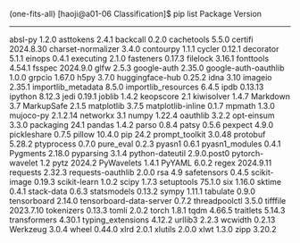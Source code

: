 (one-fits-all) [haoji@a01-06 Classification]$ pip list
Package                 Version
----------------------- -----------
absl-py                 1.2.0
asttokens               2.4.1
backcall                0.2.0
cachetools              5.5.0
certifi                 2024.8.30
charset-normalizer      3.4.0
contourpy               1.1.1
cycler                  0.12.1
decorator               5.1.1
einops                  0.4.1
executing               2.1.0
fasteners               0.17.3
filelock                3.16.1
fonttools               4.54.1
fsspec                  2024.9.0
glfw                    2.5.3
google-auth             2.35.0
google-auth-oauthlib    1.0.0
grpcio                  1.67.0
h5py                    3.7.0
huggingface-hub         0.25.2
idna                    3.10
imageio                 2.35.1
importlib_metadata      8.5.0
importlib_resources     6.4.5
ipdb                    0.13.13
ipython                 8.12.3
jedi                    0.19.1
joblib                  1.4.2
keopscore               2.1
kiwisolver              1.4.7
Markdown                3.7
MarkupSafe              2.1.5
matplotlib              3.7.5
matplotlib-inline       0.1.7
mpmath                  1.3.0
mujoco-py               2.1.2.14
networkx                3.1
numpy                   1.22.4
oauthlib                3.2.2
opt-einsum              3.3.0
packaging               24.1
pandas                  1.4.2
parso                   0.8.4
patsy                   0.5.6
pexpect                 4.9.0
pickleshare             0.7.5
pillow                  10.4.0
pip                     24.2
prompt_toolkit          3.0.48
protobuf                5.28.2
ptyprocess              0.7.0
pure_eval               0.2.3
pyasn1                  0.6.1
pyasn1_modules          0.4.1
Pygments                2.18.0
pyparsing               3.1.4
python-dateutil         2.9.0.post0
pytorch-wavelet         1.2
pytz                    2024.2
PyWavelets              1.4.1
PyYAML                  6.0.2
regex                   2024.9.11
requests                2.32.3
requests-oauthlib       2.0.0
rsa                     4.9
safetensors             0.4.5
scikit-image            0.19.3
scikit-learn            1.0.2
scipy                   1.7.3
setuptools              75.1.0
six                     1.16.0
sktime                  0.4.1
stack-data              0.6.3
statsmodels             0.13.2
sympy                   1.11.1
tabulate                0.9.0
tensorboard             2.14.0
tensorboard-data-server 0.7.2
threadpoolctl           3.5.0
tifffile                2023.7.10
tokenizers              0.13.3
tomli                   2.0.2
torch                   1.8.1
tqdm                    4.66.5
traitlets               5.14.3
transformers            4.30.1
typing_extensions       4.12.2
urllib3                 2.2.3
wcwidth                 0.2.13
Werkzeug                3.0.4
wheel                   0.44.0
xlrd                    2.0.1
xlutils                 2.0.0
xlwt                    1.3.0
zipp                    3.20.2
